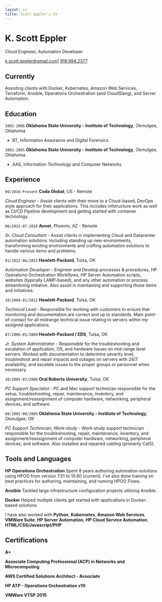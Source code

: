 ```yaml
---
layout: cv
title: Scott Eppler's CV
---
```

# K. Scott Eppler
Cloud Engineer, Automation Developer

<div id="webaddress">
<a href="mailto:k.scott.eppler@gmail.com">k.scott.eppler@gmail.com</a>|
<a href="tel:9189942377">918.994.2377</a>
</div>


## Currently

Assisting clients with Docker, Kubernetes, Amazon Web Services,  Terraform, Ansible, Operations Orchestration (and CloudSlang), 
and Server Automation.


## Education

`2002-2006`
__Oklahoma State University - Institute of Technology__, Okmulgee, Oklahoma

- BT, Information Assurance and Digital Forensics

`2002-2005`
__Oklahoma State University - Institute of Technology__, Okmulgee, Oklahoma

- AAS, Information Technology and Computer Networks


## Experience

`08/2016-Present`
__Coda Global__, US - Remote

_Cloud Engineer_ - Assist clients with their move to a Cloud-based, DevOps style approach for their applications.  This includes infstructure work as well as CI/CD Pipeline development and getting started with container technology.

`06/2015-07-2016`
__Avnet__, Phoenix, AZ - Remote

_Sr. Cloud Consultant_ - Assist clients in implementing Cloud and Datacenter automation solutions. Including standing up new environments, transforming existing environments and crafting automation solutions to handle various items and problems.

`01/2012-06/2015`
__Hewlett-Packard__, Tulsa, OK

_Automation Developer_ - Engineer and Develop processes & procedures, HP Operations Orchestration Workflows, HP Server Automation scripts, websites (typically LAMP-based), and any other automation or process streamlining initiative. Also assist in maintaining and supporting those items and initiatives.

`10/2008-01/2012`
__Hewlett-Packard__, Tulsa, OK

_Technical Lead_ - Responsible for working with customers to ensure that monitoring and documentation are correct and up to standards.  Main point-of-contact for all midrange technical issue relating to servers within my assigned applications.

`07/2006-01/2009`
__Hewlett-Packard / EDS__, Tulsa, OK

_Jr. System Administrator_ - Responsible for the troubleshooting and escalation of application, OS, and hardware issues on mid-range level servers. Worked with documentation to determine severity level, troubleshoot and repair impacts and outages on servers with 24/7 availability, and escalate issues to the proper groups or personnel when necessary.

`10/2005-07/2006`
__Oral Roberts University__, Tulsa, OK

_PC Support Specialist_ - PC and Mac support technician responsible for the setup, troubleshooting, repair, maintenance, inventory, and assignment/reassignment of computer hardware, networking, peripheral devices, and software.

`08/2002-08/2005`
__Oklahoma State University - Institute of Technology__, Okmulgee, OK

_PC Support Technician, Work-study_ - Work-study support technician responsible for the troubleshooting, repair, maintenance, inventory, and assignment/reassignment of computer hardware, networking, peripheral devices, and software.  Also installed and repaired cabling (primarily Cat5).


## Tools and Languages
__HP Operations Orchestration__ Spent 9 years authoring automation
solutions using HPOO from version 7.51 to 10.80 (current).  I've also done training on best practices for authoring, maintaining, and running HPOO Flows.

__Ansible__ Tackled large infrastructure configuration projects utilizing Ansible.

__Docker__ Helped multiple clients get started with applications in Docker-based solutions

I have also worked with __Python__, __Kubernetes__, __Amazon Web Services__, __VMWare Suite__, __HP Server Automation__, __HP Cloud Service Automation__,
__HTML/CSS/Javascript/PHP__


## Certifications

__A+__

__Associate Computing Professional (ACP) in Networks and Microcomputing__

__AWS Certified Solutions Architect - Associate__

__HP ATP - Operations Orchestration v10__

__VMWare VTSP 2015__

<!-- ### Footer

Last updated: Nov 2018 -->


